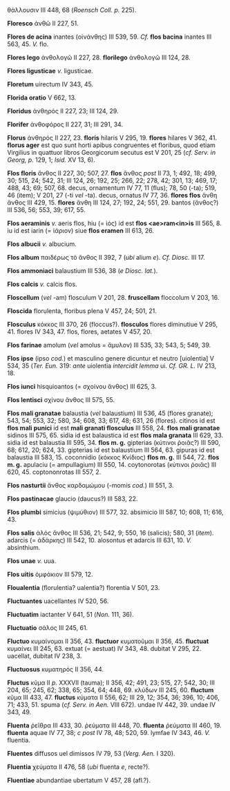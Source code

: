 θάλλουσιν III 448, 68 (*Roensch Coll. p.* 225).

**Floresco** ἀνθῶ II 227, 51.

**Flores de acina** inantes (οἰνάνθης) III 539, 59. *Cf.* **flos
bacina** inantes III 563, 45. *V.* flo.

**Flores lego** ἀνθολογῶ II 227, 28. **florilego** ἀνθολογῶ III 124, 28.

**Flores ligusticae** *v.* ligusticae.

**Floretum** uirectum IV 343, 45.

**Florida oratio** V 662, 13.

**Floridus** ἀνθηρός II 227, 23; III 124, 29.

**Florifer** ἀνθοφόρος II 227, 31; III 291, 34.

**Florus** ἀνθηρός II 227, 23. **floris** hilaris V 295, 19. **flores**
hilares V 362, 41. **florus ager** est quo sunt horti apibus congruentes
et floribus, quod etiam Virgilius in quattuor libros Georgicorum secutus
est V 201, 25 (*cf. Serv. in Georg, p.* 129, 1; *Isid.* XV 13, 6).

**Flos floris** ἄνθος II 227, 30; 507, 27. **flos** ἄνθος *post* II 73,
1; 492, 18; 499, 30; 515, 24; 542, 31; III 124, 26; 192, 25; 266, 22;
278, 42; 301, 13; 469, 17; 488, 43; 69; 507, 68. decus, ornamentum IV
77, 11 (flus); 78, 50 (-ta); 519, 46 (item); V 201, 27 (-ti *vel* -ta).
decus, ornatus IV 77, 36. **flores flos** ἄνθη ἄνθος III 429, 15.
**flores** ἄνθη III 124, 27; 192, 24; 551, 29. bantos (ἄνθος?) III 536,
56; 553, 39; 617, 55.

**Flos aeraminis** *v.* aeris flos, hiu (= ἰός) id est **flos
\<ae\>ram\<in\>is** III 565, 8. iu id est iarin (= ἰάριον) siue **flos
eramen** III 613, 26.

**Flos albucii** *v.* albucium.

**Flos album** παιδέρως τὸ ἄνθος II 392, 7 (*ubi* alium *e*). *Cf.
Diosc.* III 17.

**Flos ammoniaci** balaustium III 536, 38 (*e Diosc. lat.*).

**Flos calcis** *v.* calcis flos.

**Floscellum** (*vel* -am) flosculum V 201, 28. **fruscellam** floccolum
V 203, 16.

**Floscida** florulenta, floribus plena V 457, 24; 501, 21.

**Flosculus** κόκκος III 370, 26 (floccus?). **flosculos** flores
diminutiue V 295, 41. flores IV 343, 47. flos, flores, aetates V 457,
20.

**Flos farinae** amolum (*vel* amolus = ἄμυλον) III 535, 33; 543, 5;
549, 39.

**Flos ipse** (ipso *cod.*) et masculino genere dicuntur et neutro
[uiolentia] V 534, 35 (*Ter. Eun.* 319: *ante* uiolentia *intercidit
lemma* ui. *Cf. GR. L.* IV 213, 18.

**Flos iunci** hisquioantos (= σχοίνου ἄνθος) III 625, 3.

**Flos lentisci** σχίνου ἄνθος III 575, 55.

**Flos mali granatae** balaustia (*vel* balaustium) III 536, 45 (flores
granate); 543, 54; 553, 32; 580, 34; 608, 33; 617, 48; 631, 26 (flores).
citinos id est **flos mali punici** id est **mali granati flosculus**
III 558, 24. **flos mali granatae** sidinos III 575, 65. sidia id est
balaustica id est **flos mala granata** III 629, 33. sidia id est
balaustia III 595, 34. **flos m. g.** gipterias (κύτινοι ῥοιᾶς?) III
590, 68; 612, 20; 624, 33. gipterias id est balaustium III 564, 63.
gipuras id est balaustia III 583, 15. coconnidio (κόκκος Κνίδιος) **flos
m. g.** III 544, 72. **flos m. g.** apulaciu (= ampullagium) III 550,
14. coytonorotas (κύτινοι ῥοιᾶς) III 620, 45. coptononrotas III 557, 2.

**Flos nasturtii** ἄνθος καρδαμώμου (-momis *cod.*) III 551, 3.

**Flos pastinacae** glaucio (daucus?) III 583, 22.

**Flos plumbi** simicius (ψιμύθιον) III 577, 32. absimicio III 587, 10;
608, 11; 616, 43.

**Flos salis** ἁλὸς ἄνθος III 536, 21; 542, 9; 550, 16 (salicis); 580,
31 (*item*). adarcis (= ἀδάρκης) III 542, 10. alosontus et adarcis III
631, 10. *V.* absinthium.

**Flos unae** *v.* uua.

**Flos uitis** ὀμφάκιον III 579, 12.

**Floualentia** (florulentia? ualentia?) florentia V 501, 23.

**Fluctuantes** uacellantes IV 520, 56.

**Fluctuatim** iactanter V 641, 51 (*Non.* 111, 36).

**Fluctuatio** σάλος III 245, 61.

**Fluctuo** κυμαίνομαι II 356, 43. **fluctuor** κυματοῦμαι II 356, 45.
**fluctuat** κυμαίνει III 245, 63. extuat (= aestuat) IV 343, 48.
dubitat V 295, 22. uacellat, dubitat IV 238, 3.

**Fluctuosus** κυματηρός II 356, 44.

**Fluctus** κῦμα II *p.* XXXVII (tauma); II 356, 42; 491, 23; 515, 27;
542, 30; III 204, 65; 245, 62; 338, 65; 354, 64; 448, 69. κλύδων III
245, 60. **fluctum** κῦμα III 433, 47. **fluctus** κύματα II 556, 62;
III 29, 12; 354, 36; 396, 10; 406, 71; 433, 51. spuma (*cf. Serv. in*
*Aen.* VIII 672). undae IV 442, 39. undae IV 343, 49.

**Fluenta** ῥεῖθρα III 433, 30. ῥεύματα III 448, 70. **fluenta** ῥεύματα
III 460, 19. **fluenta** aquae IV 77, 38; *c post* IV 78, 48; 520, 59.
lymfae IV 343, 46. *V.* fluentia.

**Fluentes** diffusos uel dimissos IV 79, 53 (*Verg. Aen.* I 320).

**Fluentia** χεύματα II 476, 58 (*ubi* fluenta *e*, recte?).

**Fluentiae** abundantiae ubertatum V 457, 28 (afl.?).

